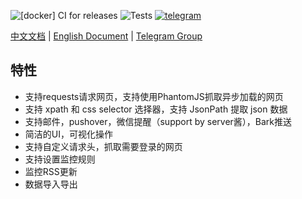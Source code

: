 ![[docker] CI for releases](https://github.com/LogicJake/WebMonitor/workflows/%5Bdocker%5D%20CI%20for%20releases/badge.svg?branch=master&event=push)
![Tests](https://github.com/LogicJake/WebMonitor/workflows/Tests/badge.svg?branch=master&event=push)
[![telegram](https://img.shields.io/badge/chat-telegram-brightgreen.svg?style=flat-square)](https://t.me/webmonitor_github)

[中文文档](https://www.logicjake.xyz/WebMonitor) | [English Document](https://www.logicjake.xyz/WebMonitor/#/en/) | [Telegram Group](https://t.me/webmonitor_github)


## 特性
* 支持requests请求网页，支持使用PhantomJS抓取异步加载的网页
* 支持 xpath 和 css selector 选择器，支持 JsonPath 提取 json 数据
* 支持邮件，pushover，微信提醒（support by server酱），Bark推送
* 简洁的UI，可视化操作
* 支持自定义请求头，抓取需要登录的网页
* 支持设置监控规则
* 监控RSS更新
* 数据导入导出